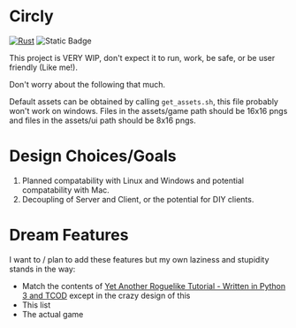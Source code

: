 # Circly

[![Rust](https://github.com/MadenedDM/laurel/actions/workflows/rust.yml/badge.svg)](https://github.com/MadenedDM/circly/actions/workflows/rust.yml)
![Static Badge](https://img.shields.io/badge/License-MIT-fc0a9b)

This project is VERY WIP, don't expect it to run, work, be safe, or be user friendly (Like me!). 

Don't worry about the following that much.

Default assets can be obtained by calling `get_assets.sh`, this file probably won't work on windows. Files in the assets/game path should be 16x16 pngs and files in the assets/ui path should be 8x16 pngs.

# Design Choices/Goals

1. Planned compatability with Linux and Windows and potential compatability with Mac.
2. Decoupling of Server and Client, or the potential for DIY clients.

# Dream Features
I want to / plan to add these features but my own laziness and stupidity stands in the way:
- Match the contents of [Yet Another Roguelike Tutorial - Written in Python 3 and TCOD](https://rogueliketutorials.com/tutorials/tcod/v2/) except in the crazy design of this
- This list
- The actual game
